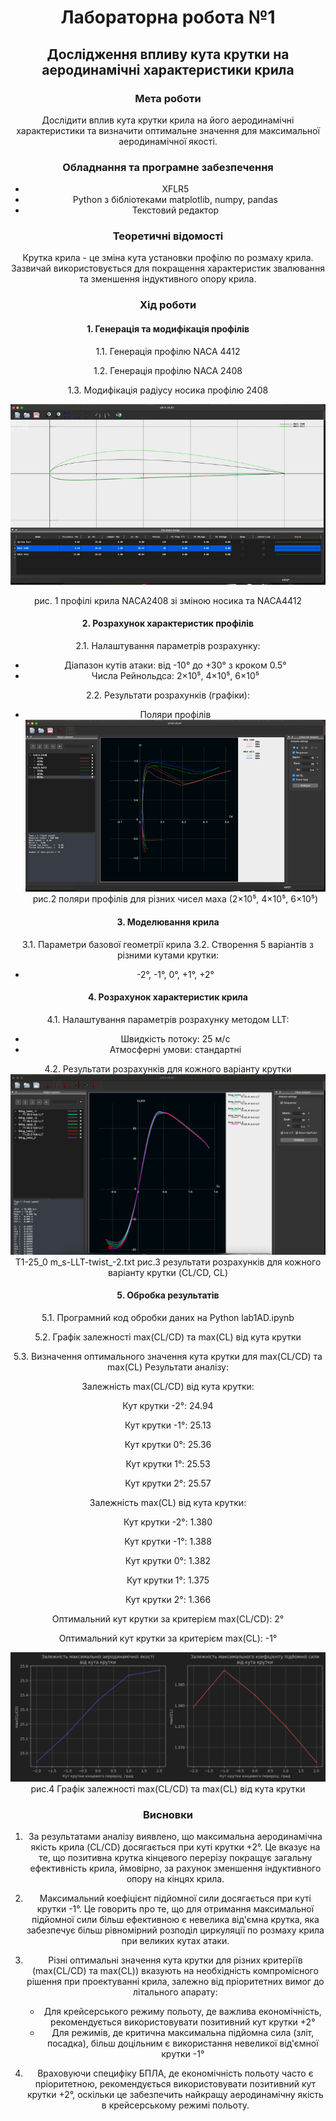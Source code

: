 
<center>

# Лабораторна робота №1
## Дослідження впливу кута крутки на аеродинамічні характеристики крила

### Мета роботи
Дослідити вплив кута крутки крила на його аеродинамічні характеристики та визначити оптимальне значення для максимальної аеродинамічної якості.

### Обладнання та програмне забезпечення

- XFLR5
- Python з бібліотеками matplotlib, numpy, pandas
- Текстовий редактор

### Теоретичні відомості
Крутка крила - це зміна кута установки профілю по розмаху крила. Зазвичай використовується для покращення характеристик звалювання та зменшення індуктивного опору крила.

### Хід роботи

#### 1. Генерація та модифікація профілів

1.1. Генерація профілю NACA 4412

1.2. Генерація профілю NACA 2408

1.3. Модифікація радіусу носика профілю 2408

![img_1.png](img_1.png)
     <p style="text-align:center;">рис. 1 профілі крила NACA2408 зі зміною носика та NACA4412</p>   

#### 2. Розрахунок характеристик профілів
2.1. Налаштування параметрів розрахунку:
- Діапазон кутів атаки: від -10° до +30° з кроком 0.5°
- Числа Рейнольдса: 2×10⁵, 4×10⁵, 6×10⁵

2.2. Результати розрахунків (графіки):
- Поляри профілів
![img_2.png](img_2.png)
рис.2 поляри профілів для різних чисел маха (2×10⁵, 4×10⁵, 6×10⁵)

#### 3. Моделювання крила
3.1. Параметри базової геометрії крила
3.2. Створення 5 варіантів з різними кутами крутки:
- -2°, -1°, 0°, +1°, +2°


#### 4. Розрахунок характеристик крила
4.1. Налаштування параметрів розрахунку методом LLT:
- Швидкість потоку: 25 м/с
- Атмосферні умови: стандартні

4.2. Результати розрахунків для кожного варіанту крутки
![img_7.png](img_7.png)T1-25_0 m_s-LLT-twist_-2.txt
рис.3 результати розрахунків для кожного варіанту крутки (CL/CD, CL)

#### 5. Обробка результатів
5.1. Програмний код обробки даних на Python lab1AD.ipynb

5.2. Графік залежності max(CL/CD) та max(CL) від кута крутки

5.3. Визначення оптимального значення кута крутки для max(CL/CD) та max(CL)
Результати аналізу:


Залежність max(CL/CD) від кута крутки:

Кут крутки -2°: 24.94

Кут крутки -1°: 25.13

Кут крутки  0°: 25.36

Кут крутки  1°: 25.53

Кут крутки  2°: 25.57

Залежність max(CL) від кута крутки:

Кут крутки -2°: 1.380

Кут крутки -1°: 1.388

Кут крутки  0°: 1.382

Кут крутки  1°: 1.375

Кут крутки  2°: 1.366

Оптимальний кут крутки за критерієм max(CL/CD): 2°

Оптимальний кут крутки за критерієм max(CL): -1°

![img_6.png](img_6.png)
рис.4 Графік залежності max(CL/CD) та max(CL) від кута крутки


### Висновки

1. За результатами аналізу виявлено, що максимальна аеродинамічна якість крила (CL/CD) досягається при куті крутки +2°. Це вказує на те, що позитивна крутка кінцевого перерізу покращує загальну ефективність крила, ймовірно, за рахунок зменшення індуктивного опору на кінцях крила.

2. Максимальний коефіцієнт підйомної сили досягається при куті крутки -1°. Це говорить про те, що для отримання максимальної підйомної сили більш ефективною є невелика від'ємна крутка, яка забезпечує більш рівномірний розподіл циркуляції по розмаху крила при великих кутах атаки.

3. Різні оптимальні значення кута крутки для різних критеріїв (max(CL/CD) та max(CL)) вказують на необхідність компромісного рішення при проектуванні крила, залежно від пріоритетних вимог до літального апарату:
   - Для крейсерського режиму польоту, де важлива економічність, рекомендується використовувати позитивний кут крутки +2°
   - Для режимів, де критична максимальна підйомна сила (зліт, посадка), більш доцільним є використання невеликої від'ємної крутки -1°

4. Враховуючи специфіку БПЛА, де економічність польоту часто є пріоритетною, рекомендується використовувати позитивний кут крутки +2°, оскільки це забезпечить найкращу аеродинамічну якість в крейсерському режимі польоту.



<center>
